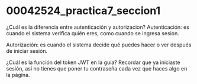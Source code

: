 # 00042524_practica7_seccion1


¿Cuál es la diferencia entre autenticación y autorizacion?
Autenticación: es cuando el sistema verifica quién eres, como cuando se ingresa sesion.

Autorización: es cuando el sistema decide qué puedes hacer o ver después de iniciar sesión.

¿Cuál es la función del token JWT en la guía?
Recordar que ya iniciaste sesión, así no tienes que poner tu contraseña cada vez que haces algo en la página.